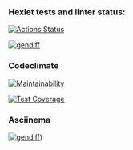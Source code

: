### Hexlet tests and linter status:

[![Actions Status](https://github.com/SeleznevaMarina/python-project-lvl2/workflows/hexlet-check/badge.svg)](https://github.com/SeleznevaMarina/python-project-lvl2/actions)

[![gendiff](https://github.com/SeleznevaMarina/python-project-lvl2/workflows/gendiff/badge.svg?event=push)](https://github.com/SeleznevaMarina/python-project-lvl2/actions/workflows/gendiff.yml)

### Codeclimate

[![Maintainability](https://api.codeclimate.com/v1/badges/fa27c7648107d63ae7be/maintainability)](https://codeclimate.com/github/SeleznevaMarina/python-project-lvl2/maintainability)

[![Test Coverage](https://api.codeclimate.com/v1/badges/fa27c7648107d63ae7be/test_coverage)](https://codeclimate.com/github/SeleznevaMarina/python-project-lvl2/test_coverage)

### Asciinema

[![gendiff](https://asciinema.org/a/ArYFVaMjsxfEFdXM6Y3oThGHD.svg)](https://asciinema.org/a/ArYFVaMjsxfEFdXM6Y3oThGHD?autoplay=1))
